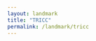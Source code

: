 ```yaml
---
layout: landmark
title: "TRICC"
permalink: /landmark/tricc
---
```


<!-- Replace this with article content for TRICC -->

